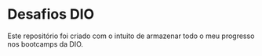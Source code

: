 # Desafios DIO 

Este repositório foi criado com o intuito de armazenar todo o meu progresso nos bootcamps da DIO. 
